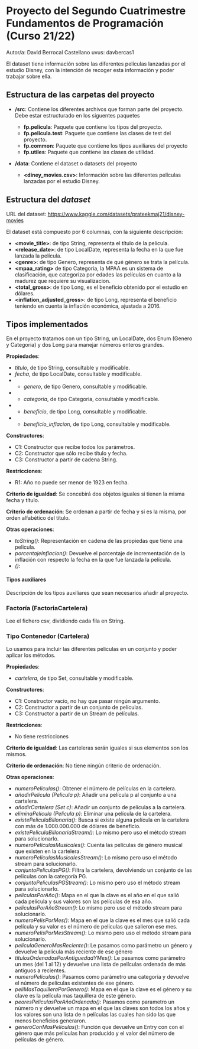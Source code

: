 # Proyecto del Segundo Cuatrimestre Fundamentos de Programación (Curso  21/22)
Autor/a: David Berrocal Castellano   uvus: davbercas1

El dataset tiene información sobre las diferentes películas lanzadas por el estudio Disney, con la intención de recoger esta información y poder trabajar sobre ella.


## Estructura de las carpetas del proyecto

* **/src**: Contiene los diferentes archivos que forman parte del proyecto. Debe estar estructurado en los siguentes paquetes
  * **fp.pelicula**: Paquete que contiene los tipos del proyecto.
  * **fp.pelicula.test**: Paquete que contiene las clases de test del proyecto.
  * **fp.common**: Paquete que contiene los tipos auxiliares del proyecto
  * **fp.utiles**:  Paquete que contiene las clases de utilidad. 
  
* **/data**: Contiene el dataset o datasets del proyecto
    * **\<diney_movies.csv\>**: Información sobre las diferentes películas lanzadas por el estudio Disney.
    
## Estructura del *dataset*

URL del dataset: https://www.kaggle.com/datasets/prateekmaj21/disney-movies

El dataset está compuesto por 6 columnas, con la siguiente descripción:

* **\<movie_title>**: de tipo String, representa el título de la película.
* **\<release_date>**: de tipo LocalDate, representa la fecha en la que fue lanzada la película.
* **\<genre>**: de tipo Genero, representa de qué género se trata la película.
* **\<mpaa_rating>** de tipo Categoria, la MPAA es un sistema de clasificación, que categoriza por edades las películas en cuanto a la madurez que requiere su visualizacion.
* **\<total_gross>**: de tipo Long, es el beneficio obtenido por el estudio en dólares.
* **\<inflation_adjusted_gross>**: de tipo Long, representa el beneficio teniendo en cuenta la inflación económica, ajustada a 2016.

## Tipos implementados

En el proyecto tratamos con un tipo String, un LocalDate, dos Enum (Genero y Categoria) y dos Long para manejar números enteros grandes.

**Propiedades**:

- _titulo_, de tipo String, consultable y modificable. 
- _fecha_, de tipo LocalDate, consultable y modificable. 
- - _genero_, de tipo Genero, consultable y modificable. 
- - _categoria_, de tipo Categoria, consultable y modificable. 
- - _beneficio_, de tipo Long, consultable y modificable. 
- - _beneficio_inflacion_, de tipo Long, consultable y modificable. 

**Constructores**: 

- C1: Constructor que recibe todos los parámetros.
- C2: Constructor que sólo recibe título y fecha.
- C3: Constructor a partir de cadena String.

**Restricciones**:
 
- R1: Año no puede ser menor de 1923 en fecha.
 
**Criterio de igualdad**: Se concebirá dos objetos iguales si tienen la misma fecha y título.

**Criterio de ordenación**: Se ordenan a partir de fecha y si es la misma, por orden alfabético del título.

**Otras operaciones**:
 
-	_toString()_: Representación en cadena de las propiedas que tiene una pelicula.
- _porcentajeInflacion()_: Devuelve el porcentaje de incrementación de la inflación con respecto la fecha en la que fue lanzada la película. 
- _()_: 

#### Tipos auxiliares
Descripción de los tipos auxiliares que sean necesarios añadir al proyecto.

### Factoría (FactoriaCartelera)
Lee el fichero csv, dividiendo cada fila en String.


### Tipo Contenedor (Cartelera)

Lo usamos para incluir las diferentes peliculas en un conjunto y poder aplicar los métodos.

**Propiedades**:

- _cartelera_, de tipo Set, consultable y modificable. 
 
**Constructores**: 

- C1: Constructor vacío, no hay que pasar ningún argumento.
- C2: Constructor a partir de un conjunto de películas.
- C3: Constructor a partir de un Stream de películas.

**Restricciones**:
 
- No tiene restricciones

**Criterio de igualdad**: Las carteleras serán iguales si sus elementos son los mismos.

**Criterio de ordenación**: No tiene ningún criterio de ordenación.

**Otras operaciones**:
 
-	_numeroPeliculas()_: Obtener el número de películas en la cartelera.
-	_añadirPelicula (Pelicula p)_: Añadir una película p al conjunto a una cartelera.
-	_añadirCartelera (Set<Pelicula> c)_: Añadir un conjunto de películas a la cartelera.
-	_eliminaPelicula (Pelicula p)_: Eliminar una película de la cartelera.
-	_existePeliculaBillonaria()_: Busca si existe alguna película en la cartelera con más de 1.000.000.000 de dólares de beneficio.
-	_existePeliculaBillonariaStream()_: Lo mismo pero uso el método stream para solucionarlo.
-	_numeroPeliculasMusicales()_: Cuenta las películas de género musical que existen en la cartelera.
-	_numeroPeliculasMusicalesStream()_: Lo mismo pero uso el método stream para solucionarlo.
-	_conjuntoPeliculasPG()_: Filtra la cartelera, devolviendo un conjunto de las peliculas con la categoría PG.
-	_conjuntoPeliculasPGStream()_: Lo mismo pero uso el método stream para solucionarlo.
-	_peliculasPorAño()_: Mapa en el que la clave es el año en el que salió cada película y sus valores son las películas de esa año.
-	_peliculasPorAñoStream()_: Lo mismo pero uso el método stream para solucionarlo.
-	_numeroPelisPorMes()_: Mapa en el que la clave es el mes que salió cada película y su valor es el número de peliculas que salieron ese mes.
-	_numeroPelisPorMesStream()_: Lo mismo pero uso el método stream para solucionarlo.
- _peliculaGeneroMasReciente()_: Le pasamos como parámetro un género y devuelve la película más reciente de ese género
- _titulosOrdenadosPorAntiguedadYMes()_: Le pasamos como parámetro un mes (del 1 al 12) y devuelve una lista de películas ordenada de más antiguos a recientes.
- _numeroPeliculas()_: Pasamos como parámetro una categoría y devuelve el número de películas existentes de ese género.
- _peliMasTaquilleraPorGenero()_: Mapa en el que la clave es el género y su clave es la película mas taquillera de este género.
- _peoresPeliculasPorAñoOrdenado()_: Pasamos como parametro un número n y devuelve un mapa en el que las claves son todos los años y los valores son una lista de n películas las cuales han sido las que menos beneficios generaron.
- _generoConMasPeliculas()_: Función que devuelve un Entry con con el género que más peliculas han producido y el valor del número de películas de género.


